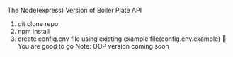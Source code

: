 The Node(express) Version of Boiler Plate API 
1. git clone repo
2. npm install
3. create config.env file using existing example file(config.env.example)
👋You are good to go
Note: OOP version coming soon
